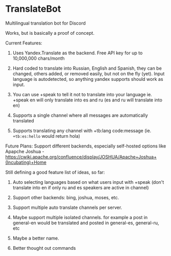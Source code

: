 # TranslateBot
Multilingual translation bot for Discord

Works, but is basically a proof of concept.

Current Features:

1. Uses Yandex.Translate as the backend. Free API key for up to 10,000,000 chars/month

2. Hard coded to translate into Russian, English and Spanish, they can be changed, others added, or removed easily, but not on the fly (yet). Input language is autodetected, so anything yandex supports should work as input.

3. You can use +speak to tell it not to translate into your language ie. +speak en will only translate into es and ru (es and ru will translate into en)

4. Supports a single channel where all messages are automatically translated

5. Supports translating any channel with +tb:lang code:message (ie. ```+tb:es:hello``` would return hola)

Future Plans: Support different backends, especially self-hosted options like
Apapche Joshua - https://cwiki.apache.org/confluence/display/JOSHUA/Apache+Joshua+(Incubating)+Home

Still defining a good feature list of ideas, so far:

1. Auto selecting languages based on what users input with +speak (don't translate into en if only ru and es speakers are active in channel)

2. Support other backends: bing, joshua, moses, etc.

3. Support multiple auto translate channels per server.

4. Maybe support multiple isolated channels. for example a post in general-en would be translated and posted in general-es, general-ru, etc

5. Maybe a better name.

6. Better thought out commands
